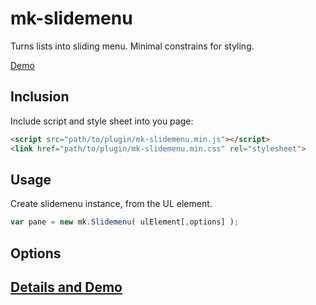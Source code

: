 mk-slidemenu
===============

Turns lists into sliding menu. Minimal constrains for styling.

[Demo](http://mkant.ru/mink-js/mk-slidemenu)

Inclusion
------------

Include script and style sheet into you page:
```HTML
<script src="path/to/plugin/mk-slidemenu.min.js"></script>
<link href="path/to/plugin/mk-slidemenu.min.css" rel="stylesheet">
```

Usage
-----------

Create slidemenu instance, from the UL element.
```JavaScript
var pane = new mk.Slidemenu( ulElement[,options] );
```

Options
------------



[Details and Demo](http://mkant.ru/mink-js/mk-slidemenu)
--------------------------------------------------------